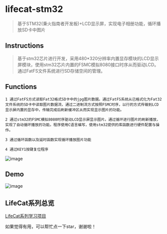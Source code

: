 # lifecat-stm32

> 基于STM32(秉火指南者开发板)+LCD显示屏，实现电子相册功能，循环播放SD卡中图片

## Instructions

> 基于stm32芯片进行开发，采用480*320分辨率内置显存模块的LCD显示屏模块，使用stm32芯片内置的FSMC模拟8080接口时序从而驱动LCD。通过FatFS文件系统进行SD存储空间的管理。

## Functions
```
1 通过FatFS方式读取Fat32格式SD卡中的jpg图片数据。通过FatFS系统从已格式化为Fat32文件系统的SD卡中读取图片数据流，通过二进制流方式按照FSMC时序，以行的方式传输到LCD显示屏内置的显存中，传输完成后刷新缓冲区从而实现显示图片的功能。

2 通过stm32的FSMC模拟8080时序驱动LCD显示屏显示图片。通过循环进行图片的刷新播放，实现了自动循环播放的功能。程序使用C语言编写，使用stm32提供的库函数进行硬件配置与操作。

3 通过循环函数以及延时函数实现循环播放图片功能

4 通过KEY1按键复位程序
```

  ![image](https://github.com/kevinten10/Stm32-lifecat/blob/master/show.png)
  
## Demo

![image](https://github.com/kevinten10/Stm32-lifecat/blob/master/show1.png)

## LifeCat系列总览

[LifeCat系列学习项目](https://github.com/kevinten10/LifeCat)

如果觉得有用，可以帮忙点一下star，谢谢啦！